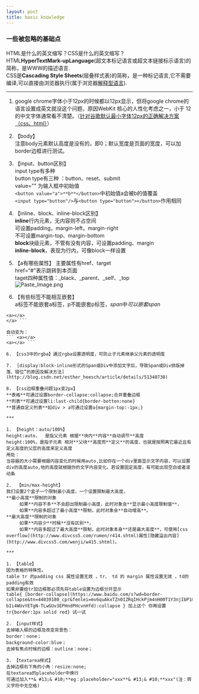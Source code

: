```yaml
---
layout: post
title: basic knowledge
---
```


### 一些被忽略的基础点

HTML是什么的英文缩写？CSS是什么的英文缩写？  
HTML**HyperTextMark-upLanguage**(超文本标记语言或超文本链接标示语言)的简称，是WWW的描述语言.  
CSS是**Cascading Style Sheets**(层叠样式表)的简称，是一种标记语言,它不需要编译,可以直接由浏览器执行(属于浏览器[解释型语言](https://www.baidu.com/s?wd=%E8%A7%A3%E9%87%8A%E5%9E%8B%E8%AF%AD%E8%A8%80&tn=44039180_cpr&fenlei=mv6quAkxTZn0IZRqIHckPjm4nH00T1Y3nWNhuWIWnHNhujcLuW0k0ZwV5Hcvrjm3rH6sPfKWUMw85HfYnjn4nH6sgvPsT6KdThsqpZwYTjCEQLGCpyw9Uz4Bmy-bIi4WUvYETgN-TLwGUv3EPH6LrHf4PWbk)).  

***

1. google chrome字体小于12px的时候都以12px显示，但将google chrome的语言设置成英文就没这个问题，原因WebKit 核心的人性化考虑之一，小于 12 的中文字体通常看不清楚。（[针对谷歌默认最小字体12px的正确解决方案 （css、html）](http://www.cnblogs.com/mfc-itblog/p/5669118.html)）  

2. 【body】  
注意body元素默认高度是没有的，即0；默认宽度是页面的宽度，可以加border边框进行测试。  

2. 【input、button区别】  
input  type有多种   
button type有三种 ：button、reset、submit   
value="" 为输入框中初始值   
```<button value="a">**b**</button>```中初始值a会被b的值覆盖  
```<input type="button"/>```与```<button type="button"></button>```作用相同  

3. 【inline、block、inline-block区别】  
**inline**行内元素，无内容则不占空间   
可设置padding，margin-left，margin-right    
不可设置margin-top、margin-bottom  
**block**块级元素，不管有没有内容，可设置padding、margin  
**inline-block**，表现为行内，可像block一样设置   

4. 【a有哪些属性】
主要属性有href、target  
href=“#”表示跳转到本页面  
taget四种属性值：_black、_parent、_self、_top  
![Paste_Image.png](http://upload-images.jianshu.io/upload_images/1644692-59f4911530240369.png?imageMogr2/auto-orient/strip%7CimageView2/2/w/1240)  

5. 【有些标签不能相互嵌套】  
a标签不能嵌套a标签，p不能嵌套p标签，*span*中*可以嵌套span*
```<a>  
<a></a>  
</a> ```  

自动变为：
``` <a></a>  
<a></a> ```  

6. 【css3中的rgba】通过rgba设置透明度，可防止子元素继承父元素的透明度  

7.  [display:block-inline形式的Span或Div中添加文字后，导致Span或Div排版掉落、错位”的原因及解决方法](http://blog.csdn.net/esther_heesch/article/details/51340730)

8. 【css边框重叠问题1px变2px】    
**表格**可通过设置border-collapse:collapse;合并重叠边框  
**列表**可通过设置li:last-child{border-botton:none}  
**普通自定义列表**如div > a可通过设置a{margin-top:-1px;}  

***

1. 【height：auto/100%】    
height:auto，  是指父元素 根据**块内**内容**自动调节**高度  
height:100%，是指子元素 相对**父块**高度而**定义**的高度，也就是按照离它最近且有定义高度的父层的高度来定义高度  
用处：   
当容器的大小需要根据内容变化的时候用auto,比如你在一个div里面显示文字内容，可以设置div的高度auto,他的高度就根据你的文字内容变化。若设置固定高度，有可能出现空白或者滚动条  

2.  【min/max-height】  
我们设置2个盒子一个限制最小高度，一个设置限制最大高度，  
**最小高度**限制的对象  
     如果**内容不多**不会超出限制最小高度，此时对象会**显示最小高度限制值**，  
     如果**内容多超过了最小高度**限制，此时对象会**自动增高**。  
**最大高度**限制的对象    
     如果**内容少**时候**没有区别**，    
     如果**内容多超过了最大高度**限制，此时对象本身**还是最大高度**，可使用[css overflow](http://www.divcss5.com/rumen/r414.shtml)属性[隐藏溢出内容](http://www.divcss5.com/wenji/w415.shtml)。  

***

1. 【table】  
因为表格的特殊性。
table tr 的padding css 属性设置无效 ，tr、 td 的 margin 属性设置无效 ，td的padding有效  
如果非要给tr加边框那必须先将table设置为边框分开显示  
table{ [border-collapse](https://www.baidu.com/s?wd=border-collapse&tn=44039180_cpr&fenlei=mv6quAkxTZn0IZRqIHckPjm4nH00T1Y3njIbP1m3nHbknjI9nHRL0ZwV5Hcvrjm3rH6sPfKWUMw85HfYnjn4nH6sgvPsT6KdThsqpZwYTjCEQLGCpyw9Uz4Bmy-bIi4WUvYETgN-TLwGUv3EPHndPHcvnHfd):collapse } 加上这个 你再设置tr{border:1px solid red} 试一试

2. 【input样式】  
去掉输入框的边框及改变背景色：  
border：none；  
background-color:blue；  
去掉有焦点时候的边框：outline：none；  

3. 【textarea样式】  
去掉边框右下角的小角：resize:none;  
在textarea的placeholder中换行  
可通过加入**& #13;& #10;**eg：placeholder="xxx**& #13;& #10;**xxx"(注：转义字符中无空格)  









